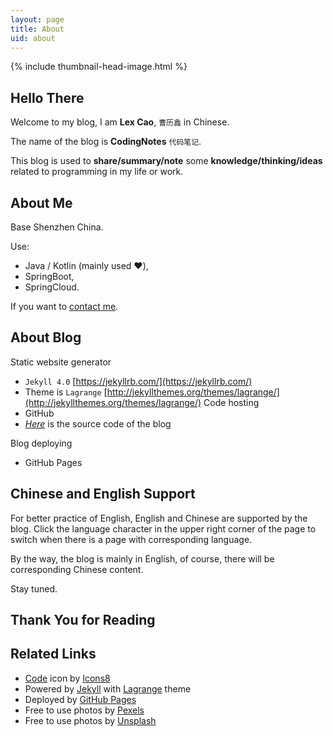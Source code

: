 ```yaml
---
layout: page
title: About
uid: about
---
```


{% include thumbnail-head-image.html %}

## Hello There

Welcome to my blog, I am **Lex Cao**, `曹历鑫` in Chinese.

The name of the blog is **CodingNotes** `代码笔记`.

This blog is used to **share/summary/note** some **knowledge/thinking/ideas** related to programming in my life or work.

## About Me

Base Shenzhen China.

Use:
* Java / Kotlin (mainly used ❤️),
* SpringBoot,
* SpringCloud.

If you want to [contact me](mailto:lexcao@foxmail.com).

## About Blog

Static website generator
* `Jekyll 4.0` [https://jekyllrb.com/](https://jekyllrb.com/)
*  Theme is `Lagrange` [http://jekyllthemes.org/themes/lagrange/](http://jekyllthemes.org/themes/lagrange/)
Code hosting
* GitHub
* [*Here*](https://github.com/lexcao/lexcao.github.io) is the source code of the blog

Blog deploying
* GitHub Pages

## Chinese and English Support

For better practice of English, English and Chinese are supported by the blog. Click the language character in the upper right corner of the page to switch when there is a page with corresponding language.

By the way, the blog is mainly in English, of course, there will be corresponding Chinese content. 

Stay tuned.

## Thank You for Reading

## Related Links

* <a target="_blank" href="https://icons8.com/icons/set/code">Code</a> icon by <a target="_blank" href="https://icons8.com">Icons8</a>
* Powered by [Jekyll](https://jekyllrb.com/) with [Lagrange](http://jekyllthemes.org/themes/lagrange/) theme
* Deployed by [GitHub Pages](https://pages.github.com)
* Free to use photos by [Pexels](https://www.pexels.com/)
* Free to use photos by [Unsplash](https://unsplash.com)
